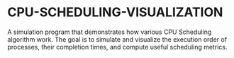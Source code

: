 # CPU-SCHEDULING-VISUALIZATION
A simulation program that demonstrates how various CPU Scheduling algorithm work. The goal is to simulate and visualize the execution order of processes, their completion times, and compute useful scheduling metrics.
